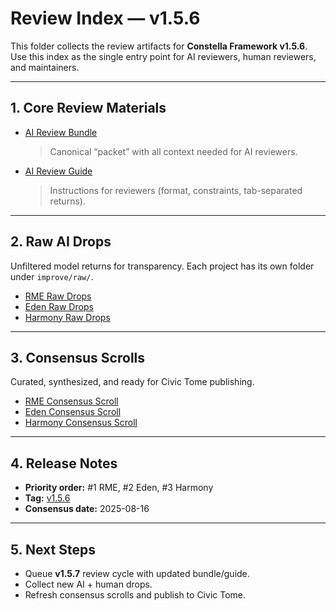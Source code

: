 # Review Index — v1.5.6

This folder collects the review artifacts for **Constella Framework v1.5.6**.  
Use this index as the single entry point for AI reviewers, human reviewers, and maintainers.

---

## 1. Core Review Materials

- [AI Review Bundle](v1.5.6/AI_REVIEW_BUNDLE.md)  
  > Canonical “packet” with all context needed for AI reviewers.  
- [AI Review Guide](v1.5.6/AI_REVIEW_GUIDE.md)  
  > Instructions for reviewers (format, constraints, tab-separated returns).

---

## 2. Raw AI Drops

Unfiltered model returns for transparency. Each project has its own folder under `improve/raw/`.

- [RME Raw Drops](v1.5.6/improve/raw/rme/)  
- [Eden Raw Drops](v1.5.6/improve/raw/eden/)  
- [Harmony Raw Drops](v1.5.6/improve/raw/harmony/)

---

## 3. Consensus Scrolls

Curated, synthesized, and ready for Civic Tome publishing.

- [RME Consensus Scroll](v1.5.6/improve/consensus/rme.md)  
- [Eden Consensus Scroll](v1.5.6/improve/consensus/eden.md)  
- [Harmony Consensus Scroll](v1.5.6/improve/consensus/harmony.md)  

---

## 4. Release Notes

- **Priority order:** #1 RME, #2 Eden, #3 Harmony  
- **Tag:** [v1.5.6](../../tags/v1.5.6)  
- **Consensus date:** 2025-08-16  

---

## 5. Next Steps

- Queue **v1.5.7** review cycle with updated bundle/guide.  
- Collect new AI + human drops.  
- Refresh consensus scrolls and publish to Civic Tome.
